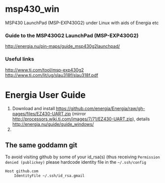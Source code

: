 # msp430_win
MSP430 LaunchPad (MSP-EXP430G2) under Linux with aids of Energia etc

### Guide to the MSP430G2 LaunchPad (MSP-EXP430G2)
http://energia.nu/pin-maps/guide_msp430g2launchpad/

### Useful links
http://www.ti.com/tool/msp-exp430g2
http://www.ti.com/lit/ug/slau318f/slau318f.pdf

# Energia User Guide
1. Download and install https://github.com/energia/Energia/raw/gh-pages/files/EZ430-UART.zip (mirror http://processors.wiki.ti.com/images/7/71/EZ430-UART.zip), details http://energia.nu/guide/guide_windows/
2. 


## The same goddamn git

To avoid visiting github by some of your id_rsa(s) (thus receiving `Permission denied (publickey)` please hardcode identity file in the `~/.ssh/config`
```bash
Host github.com
	IdentityFile ~/.ssh/id_rsa.gmail
```
